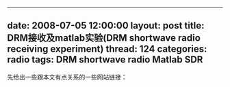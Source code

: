 ---
date: 2008-07-05 12:00:00
layout: post
title: DRM接收及matlab实验(DRM shortwave radio receiving experiment)
thread: 124
categories: radio
tags:  DRM shortwave radio Matlab SDR
--

先给出一些跟本文有点关系的一些网站链接： 
